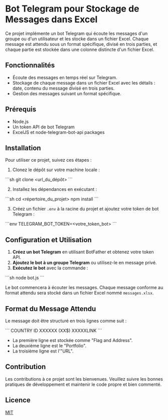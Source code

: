 
# Bot Telegram pour Stockage de Messages dans Excel

Ce projet implémente un bot Telegram qui écoute les messages d'un groupe ou d'un utilisateur et les stocke dans un fichier Excel. Chaque message est attendu sous un format spécifique, divisé en trois parties, et chaque partie est stockée dans une colonne distincte d'un fichier Excel.

## Fonctionnalités

- Écoute des messages en temps réel sur Telegram.
- Stockage de chaque message dans un fichier Excel avec les détails : date, contenu du message divisé en trois parties.
- Gestion des messages suivant un format spécifique.

## Prérequis

- Node.js
- Un token API de bot Telegram
- ExcelJS et node-telegram-bot-api packages

## Installation

Pour utiliser ce projet, suivez ces étapes :

1. Clonez le dépôt sur votre machine locale :

\`\`\`sh
git clone <url_du_dépôt>
\`\`\`

2. Installez les dépendances en exécutant :

\`\`\`sh
cd <répertoire_du_projet>
npm install
\`\`\`

3. Créez un fichier `.env` à la racine du projet et ajoutez votre token de bot Telegram :

\`\`\`env
TELEGRAM_BOT_TOKEN=<votre_token_bot>
\`\`\`

## Configuration et Utilisation

1. **Créez un bot Telegram** en utilisant BotFather et obtenez votre token API.
2. **Ajoutez le bot à un groupe Telegram** ou utilisez-le en message privé.
3. **Exécutez le bot** avec la commande :

\`\`\`sh
node bot.js
\`\`\`

Le bot commencera à écouter les messages. Chaque message conforme au format attendu sera stocké dans un fichier Excel nommé `messages.xlsx`.

## Format du Message Attendu

Le message doit être structuré en trois lignes comme suit :

\`\`\`
COUNTRY ID
XXXXXX (XX$)
XXXXXLINK
\`\`\`

- La première ligne est stockée comme "Flag and Address".
- La deuxième ligne est le "Portfolio".
- La troisième ligne est l'"URL".

## Contribution

Les contributions à ce projet sont les bienvenues. Veuillez suivre les bonnes pratiques de développement et maintenir le code propre et bien commenté.

## Licence

[MIT](LICENSE.txt)
